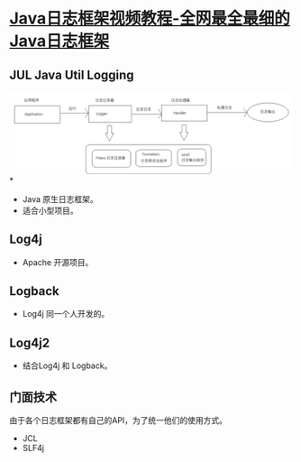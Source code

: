# [Java日志框架视频教程-全网最全最细的Java日志框架](https://www.bilibili.com/video/BV1Mb4y1Z74W)

## JUL Java Util Logging
![JUL 大致运作流程](../image/logging_flow.png)
* 
* Java 原生日志框架。
* 适合小型项目。

## Log4j
* Apache 开源项目。

## Logback
* Log4j 同一个人开发的。

## Log4j2
* 结合Log4j 和 Logback。

## 门面技术
由于各个日志框架都有自己的API，为了统一他们的使用方式。

* JCL
* SLF4j